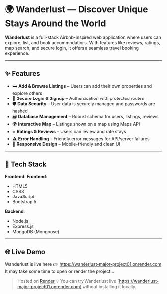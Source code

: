 # 🌍 Wanderlust — Discover Unique Stays Around the World

**Wanderlust** is a full-stack Airbnb-inspired web application where users can explore, list, and book accommodations. With features like reviews, ratings, map search, and secure login, it offers a seamless travel booking experience.

---

## ✨ Features

- 🛏️ **Add & Browse Listings** – Users can add their own properties and explore others
- 🔐 **Secure Login & Signup** – Authentication with protected routes
- 🛡️ **Data Security** – User data is securely managed and passwords are hashed
- 🗃️ **Database Management** – Robust schema for users, listings, reviews
- 🌍 **Interactive Map** – Listings shown on a map using Maps API
- ⭐ **Ratings & Reviews** – Users can review and rate stays
- ⚠️ **Error Handling** – Friendly error messages for API/server failures
- 📱 **Responsive Design** – Mobile-friendly and clean UI

---

## 🚀 Tech Stack

**Frontend**:
**Frontend**:

- HTML5
- CSS3
- JavaScript
- Bootstrap 5

**Backend**:

- Node.js
- Express.js
- MongoDB (Mongoose)

---

## 🌐 Live Demo

Wanderlust is live here 👉 https://wanderlust-major-project01.onrender.com
It may take some time to open or render the project...

> Hosted on [Render](https://render.com)
> 💡 You can try Wanderlust live [https://wanderlust-major-project01.onrender.com] without installing it locally.
